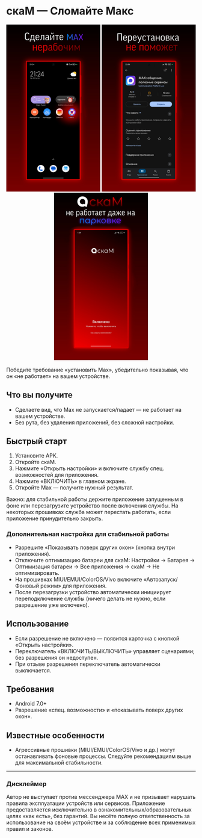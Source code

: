 # скаМ — Сломайте Макс

<p align="center">
  <img src="docs/images/img_1.jpg" alt="Сделайте MAX нерабочим" width="250"/>
  <img src="docs/images/img_2.jpg" alt="Переустановка не поможет" width="250"/>
  <img src="docs/images/img_3.jpg" alt="скаМ не работает даже на парковке" width="250"/>
</p>

Победите требование «установить Max», убедительно показывая, что он «не работает» на вашем устройстве.

## Что вы получите
- Сделаете вид, что Max не запускается/падает — не работает на вашем устройстве.
- Без рута, без удаления приложений, без сложной настройки.

## Быстрый старт
1) Установите APK.
2) Откройте скаМ.
3) Нажмите «Открыть настройки» и включите службу спец. возможностей для приложения.
4) Нажмите «ВКЛЮЧИТЬ» в главном экране.
5) Откройте Max — получите нужный результат.

Важно: для стабильной работы держите приложение запущенным в фоне или перезагрузите устройство после включения службы. На некоторых прошивках служба может перестать работать, если приложение принудительно закрыть.

### Дополнительная настройка для стабильной работы
- Разрешите «Показывать поверх других окон» (кнопка внутри приложения).
- Отключите оптимизацию батареи для скаМ: Настройки → Батарея → Оптимизация батареи → Все приложения → скаМ → Не оптимизировать.
- На прошивках MIUI/EMUI/ColorOS/Vivo включите «Автозапуск/Фоновый режим» для приложения.
- После перезагрузки устройство автоматически инициирует переподключение службы (ничего делать не нужно, если разрешение уже включено).

## Использование
- Если разрешение не включено — появится карточка с кнопкой «Открыть настройки».
- Переключатель «ВКЛЮЧИТЬ/ВЫКЛЮЧИТЬ» управляет сценариями; без разрешения он недоступен.
- При отзыве разрешения переключатель автоматически выключается.

## Требования
- Android 7.0+
- Разрешение «спец. возможности» и «показывать поверх других окон».

## Известные особенности
- Агрессивные прошивки (MIUI/EMUI/ColorOS/Vivo и др.) могут останавливать фоновые процессы. Следуйте рекомендациям выше для максимальной стабильности.

---

### Дисклеймер

Автор не выступает против мессенджера MAX и не призывает нарушать правила эксплуатации устройств или сервисов. Приложение предоставляется исключительно в ознакомительных/образовательных целях «как есть», без гарантий. Вы несёте полную ответственность за использование на своём устройстве и за соблюдение всех применимых правил и законов.
